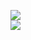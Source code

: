 [![](https://img.shields.io/badge/Made%20With-Github%20Spray-lightgrey.svg?style=for-the-badge&logo=github)](https://github.com/Annihil/github-spray#22260)  
[![](https://i.imgur.com/2DrTn0Z.gif)](https://github.com/Annihil/github-spray)